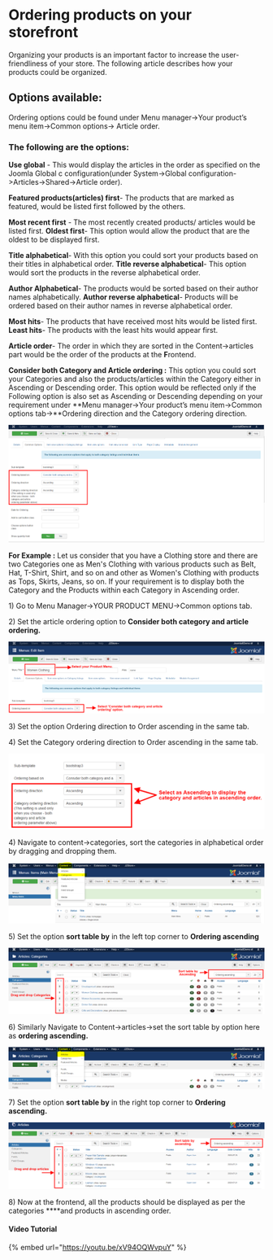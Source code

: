 # Ordering products on your storefront

Organizing your products is an important factor to increase the user-friendliness of your store. The following article describes how your products could be organized.

## Options available: <a id="options-available"></a>

Ordering options could be found under Menu manager-&gt;Your product’s menu item-&gt;Common options-&gt; Article order.

### The following are the options: <a id="the-following-are-the-options"></a>

**Use global** - This would display the articles in the order as specified on the Joomla Global c configuration\(under System-&gt;Global configuration-&gt;Articles-&gt;Shared-&gt;Article order\).  

**Featured products\(articles\) first**- The products that are marked as featured, would be listed first followed by the others.

**Most recent first** - The most recently created products/ articles would be listed first. **Oldest first**- This option would allow the product that are the oldest to be displayed first. 

**Title alphabetical**- With this option you could sort your products based on their titles in alphabetical order. **Title reverse alphabetical**- This option would sort the products in the reverse alphabetical order. 

**Author Alphabetical**- The products would be sorted based on their author names alphabetically.  **Author reverse alphabetical**- Products will be ordered based on their author names in reverse alphabetical order. 

**Most hits**- The products that have received most hits would be listed first. **Least hits**- The products with the least hits would appear first. 

**Article order**- The order in which they are sorted in the Content-&gt;articles part would be the order of the products at the **F**rontend.

**Consider both Category and Article ordering :** This option you could sort your Categories and also the products/articles within the Category either in Ascending or Descending order. This option would be reflected only if the Following option is also set as Ascending or Descending depending on your requirement under **Menu manager-&gt;Your product’s menu item-&gt;Common options tab-&gt;**Ordering direction and the Category ordering direction.

![](../.gitbook/assets/commonoptionstab.png)

**For Example :**                                                                                                                                                                Let us consider that you have a Clothing store and there are two Categories one as Men's Clothing with various products such as Belt, Hat, T-Shirt, Shirt, and so on and other as Women's Clothing with products as Tops, Skirts, Jeans, so on.                                                                                                                                        If your requirement is to display both the Category and the Products within each Category in Ascending order. 

1\) Go to Menu Manager-&gt;YOUR PRODUCT MENU-&gt;Common options tab.

2\) Set the article ordering option to **Consider both category and article ordering.**

![](../.gitbook/assets/ordering1.png)

3\) Set the option Ordering direction to Order ascending in the same tab.

4\) Set the Category ordering direction to Order ascending in the same tab.

![](../.gitbook/assets/ordering2.png)

4\) Navigate to content-&gt;categories, sort the categories in alphabetical order by dragging and dropping them.

![](../.gitbook/assets/ordering3.png)

5\) Set the option **sort table by** in the left top corner to **Ordering ascending**

![](../.gitbook/assets/ordering7.png)

6\) Similarly Navigate to Content-&gt;articles-&gt;set the sort table by option here as **ordering ascending.**

![](../.gitbook/assets/ordering5.png)

7\) Set the option **sort table by** in the right top corner to **Ordering ascending.**

![](../.gitbook/assets/ordering6.png)

8\) Now at the frontend, all the products should be displayed as per the categories ****and products in ascending order.

#### Video Tutorial

{% embed url="https://youtu.be/xV94OQWvpuY" %}



